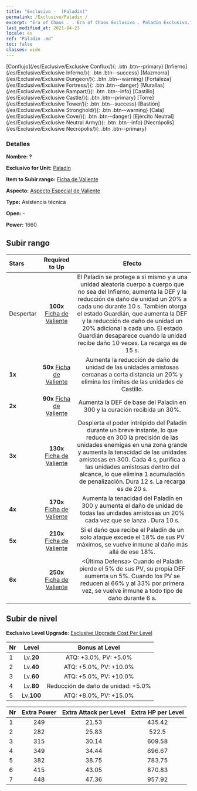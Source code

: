 ```yaml
---
title: "Exclusivo -  (Paladin)"
permalink: /Exclusive/Paladin /
excerpt: "Era of Chaos . . Era of Chaos Exclusivo . Paladín Exclusivo."
last_modified_at: 2021-04-23
locale: es
ref: "Paladin .md"
toc: false
classes: wide
---
```

 [Conflujo](/es/Exclusive/Exclusive Conflux/){: .btn .btn--primary} [Infierno](/es/Exclusive/Exclusive Inferno/){: .btn .btn--success} [Mazmorra](/es/Exclusive/Exclusive Dungeon/){: .btn .btn--warning} [Fortaleza](/es/Exclusive/Exclusive Fortress/){: .btn .btn--danger} [Murallas](/es/Exclusive/Exclusive Rampart/){: .btn .btn--info} [Castillo](/es/Exclusive/Exclusive Castle/){: .btn .btn--primary} [Torre](/es/Exclusive/Exclusive Tower/){: .btn .btn--success} [Bastión](/es/Exclusive/Exclusive Stronghold/){: .btn .btn--warning} [Cala](/es/Exclusive/Exclusive Cove/){: .btn .btn--danger} [Ejército Neutral](/es/Exclusive/Exclusive Neutral Army/){: .btn .btn--info} [Necrópolis](/es/Exclusive/Exclusive Necropolis/){: .btn .btn--primary} 

### Detalles
 **Nombre: ?** 

 **Exclusivo for Unit:** [Paladín](/es/units/Paladin/) 

 **Item to Subir rango:** [Ficha de Valiente](/ItemsES/con_974/)

 **Aspecto:** [Aspecto Especial de Valiente](/ItemsES/con_642/)

 **Type:** Asistencia técnica

 **Open:** -

 **Power:** 1660

## Subir rango

  |     Stars    |  Required to Up | Efecto |
  |:-------------|:---------------:|:---------------:|
  |  Despertar  | **100x** [Ficha de Valiente](/ItemsES/con_974/) | <Guardia Imperecedera> El Paladín se protege a sí mismo y a una unidad aleatoria cuerpo a cuerpo que no sea del Infierno, aumenta la DEF y la reducción de daño de unidad un 20% a cada uno durante 10 s. También otorga el estado Guardián, que aumenta la DEF y la reducción de daño de unidad un 20% adicional a cada uno. El estado Guardián desaparece cuando la unidad recibe daño 10 veces. La recarga es de 15 s. |
  | **1x** <i class="fas fa-star"/> | **50x** [Ficha de Valiente](/ItemsES/con_974/) | Aumenta la reducción de daño de unidad de las unidades amistosas cercanas a corta distancia un 20% y elimina los límites de las unidades de Castillo. |
  | **2x** <i class="fas fa-star"/> | **90x** [Ficha de Valiente](/ItemsES/con_974/) | Aumenta la DEF de base del Paladín en 300 y la curación recibida un 30%. |
  | **3x** <i class="fas fa-star"/> | **130x** [Ficha de Valiente](/ItemsES/con_974/) | <Orador Fiel> Despierta el poder intrépido del Paladín durante un breve instante, lo que reduce en 300 la precisión de las unidades enemigas en una zona grande y aumenta la tenacidad de las unidades amistosas en 300. Cada 4 s, purifica a las unidades amistosas dentro del alcance, lo que elimina 1 acumulación de penalización. Dura 12 s. La recarga es de 20 s. |
  | **4x** <i class="fas fa-star"/> | **170x** [Ficha de Valiente](/ItemsES/con_974/) | Aumenta la tenacidad del Paladín en 300 y aumenta el daño de unidad de todas las unidades amistosas un 20% cada vez que se lanza <Orador Fiel>. Dura 10 s. |
  | **5x** <i class="fas fa-star"/> | **210x** [Ficha de Valiente](/ItemsES/con_974/) | Si el daño que recibe el Paladín de un solo ataque excede el 18% de sus PV máximos, se vuelve inmune al daño más allá de ese 18%. |
  | **6x** <i class="fas fa-star"/> | **250x** [Ficha de Valiente](/ItemsES/con_974/) | <Última Defensa> Cuando el Paladín pierde el 5% de sus PV, su propia DEF aumenta un 5%. Cuando los PV se reducen al 66% y al 33% por primera vez, se vuelve inmune a todo tipo de daño durante 6 s. |


## Subir de nivel
 **Exclusivo Level Upgrade:** [Exclusive Upgrade Cost Per Level](/Exclusive/ExclusiveUpgradeCostPerLevel/)

  |  Nr  |   Level  | Bonus at Level |
  |:-----|:--------:|:--------------:|
  | 1 | Lv.**20** | ATQ: +3.0%, PV: +5.0% |
  | 2 | Lv.**40** | ATQ: +5.0%, PV: +10.0% |
  | 3 | Lv.**60** | ATQ: +5.0%, PV: +10.0% |
  | 4 | Lv.**80** | Reducción de daño de unidad: +5.0% |
  | 5 | Lv.**100** | ATQ: +8.0%, PV: +15.0% |


  |  Nr  |  Extra Power | Extra Attack per Level | Extra HP per Level |
  |:-----|:--------:|:--------:|:--------:|
  | 1 | 249 | 21.53 | 435.42 |
  | 2 | 282 | 25.83 | 522.5 |
  | 3 | 315 | 30.14 | 609.58 |
  | 4 | 349 | 34.44 | 696.67 |
  | 5 | 382 | 38.75 | 783.75 |
  | 6 | 415 | 43.05 | 870.83 |
  | 7 | 448 | 47.36 | 957.92 |


